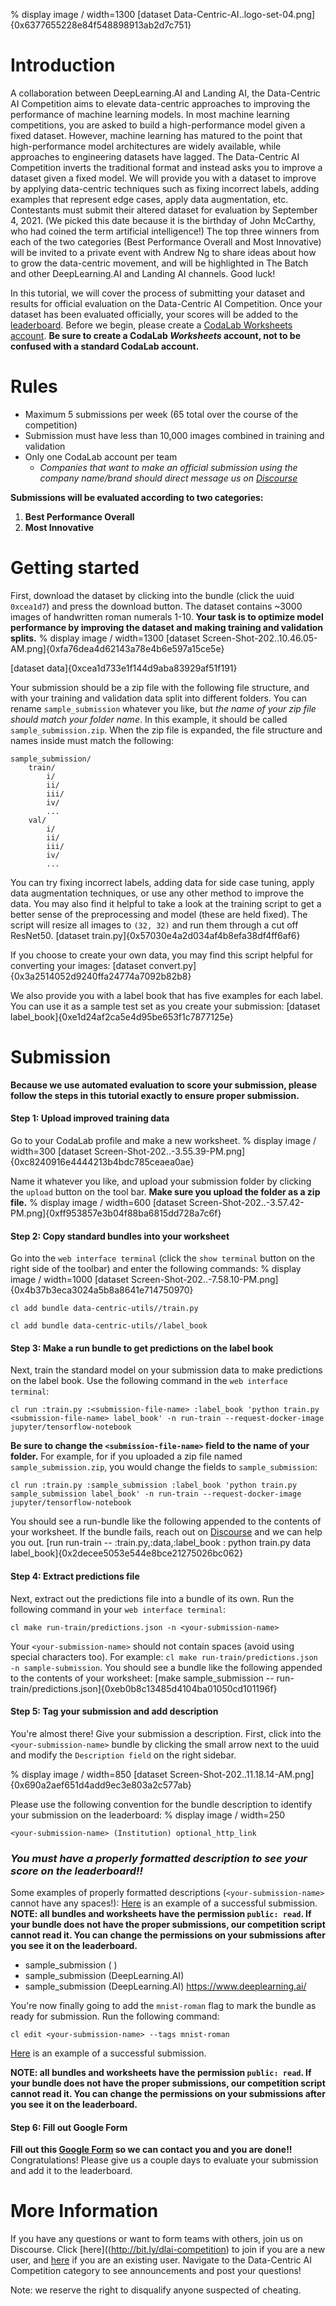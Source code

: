 % display image / width=1300
[dataset Data-Centric-AI..logo-set-04.png]{0x6377655228e84f548898913ab2d7c751}

# Introduction

A collaboration between DeepLearning.AI and Landing AI, the Data-Centric AI Competition aims to elevate data-centric approaches to improving the performance of machine learning models. In most machine learning competitions, you are asked to build a high-performance model given a fixed dataset. However, machine learning has matured to the point that high-performance model architectures are widely available, while approaches to engineering datasets have lagged. The Data-Centric AI Competition inverts the traditional format and instead asks you to improve a dataset given a fixed model. We will provide you with a dataset to improve by applying data-centric techniques such as fixing incorrect labels, adding examples that represent edge cases, apply data augmentation, etc. Contestants must submit their altered dataset for evaluation by September 4, 2021. (We picked this date because it is the birthday of John McCarthy, who had coined the term artificial intelligence!) The top three winners from each of the two categories (Best Performance Overall and Most Innovative) will be invited to a private event with Andrew Ng to share ideas about how to grow the data-centric movement, and will be highlighted in The Batch and other DeepLearning.AI and Landing AI channels. Good luck!







In this tutorial, we will cover the process of submitting your dataset and results for official evaluation on the Data-Centric AI Competition. Once your dataset has been evaluated officially, your scores will be added to the [leaderboard](https://https-deeplearning-ai.github.io/data-centric-comp/?utm_source=linkedin&utm_medium=social&utm_campaign=dc-ai-competition&utm_content=dl-ai). Before we begin, please create a [CodaLab Worksheets account](https://worksheets.codalab.org/). **Be sure to create a CodaLab *Worksheets* account, not to be confused with a standard CodaLab account.**







# Rules

- Maximum 5 submissions per week (65 total over the course of the competition)
- Submission must have less than 10,000 images combined in training and validation
- Only one CodaLab account per team
    - *Companies that want to make an official submission using the company name/brand should direct message us on [Discourse](https://discourse.deeplearning.ai/c/competitions-dlai/data-centric-ai/50)*

**Submissions will be evaluated according to two categories:**
1. **Best Performance Overall**
2. **Most Innovative**





# Getting started






First, download the dataset by clicking into the bundle (click the uuid `0xcea1d7`) and press the download button. The dataset contains ~3000 images of handwritten roman numerals 1-10. **Your task is to optimize model performance by improving the dataset and making training and validation splits.**
% display image / width=1300
[dataset Screen-Shot-202..10.46.05-AM.png]{0xfa76dea4d62143a78e4b6e597a15ce5e}

[dataset data]{0xcea1d733e1f144d9aba83929af51f191}





Your submission should be a zip file with the following file structure, and with your training and validation data split into different folders. You can rename `sample_submission` whatever you like, but *the name of your zip file should match your folder name*. In this example, it should be called `sample_submission.zip`. When the zip file is expanded, the file structure and names inside must match the following:

    sample_submission/
        train/
            i/
            ii/
            iii/
            iv/
            ...
        val/
            i/
            ii/
            iii/
            iv/
            ...


You can try fixing incorrect labels, adding data for side case tuning, apply data augmentation techniques, or use any other method to improve the data. You may also find it helpful to take a look at the training script to get a better sense of the preprocessing and model (these are held fixed). The script will resize all images to `(32, 32)` and run them through a cut off ResNet50.
[dataset train.py]{0x57030e4a2d034af4b8efa38df4ff6af6}


If you choose to create your own data, you may find this script helpful for converting your images:
[dataset convert.py]{0x3a2514052d9240ffa24774a7092b82b8}

We also provide you with a label book that has five examples for each label. You can use it as a sample test set as you create your submission:
[dataset label_book]{0xe1d24af2ca5e4d95be653f1c7877125e}













# Submission

**Because we use automated evaluation to score your submission, please follow the steps in this tutorial exactly to ensure proper submission.**








#### Step 1: Upload improved training data


Go to your CodaLab profile and make a new worksheet.
% display image / width=300
[dataset Screen-Shot-202..-3.55.39-PM.png]{0xc8240916e4444213b4bdc785ceaea0ae}

Name it whatever you like, and upload your submission folder by clicking the `upload` button on the tool bar. **Make sure you upload the folder as a zip file.**
% display image / width=600
[dataset Screen-Shot-202..-3.57.42-PM.png]{0xff953857e3b04f88ba6815dd728a7c6f}





#### Step 2: Copy standard bundles into your worksheet









Go into the `web interface terminal` (click the `show terminal` button on the right side of the toolbar) and enter the following commands:
% display image / width=1000
[dataset Screen-Shot-202..-7.58.10-PM.png]{0x4b37b3eca3024a5b8a8641e714750970}

    cl add bundle data-centric-utils//train.py

    cl add bundle data-centric-utils//label_book






#### Step 3: Make a run bundle to get predictions on the label book

Next, train the standard model on your submission data to make predictions on the label book. Use the following command in the `web interface terminal`:

    cl run :train.py :<submission-file-name> :label_book 'python train.py <submission-file-name> label_book' -n run-train --request-docker-image jupyter/tensorflow-notebook


**Be sure to change the `<submission-file-name>` field to the name of your folder.** For example, for if you uploaded a zip file named `sample_submission.zip`, you would change the fields to `sample_submission`:

    cl run :train.py :sample_submission :label_book 'python train.py sample_submission label_book' -n run-train --request-docker-image jupyter/tensorflow-notebook

You should see a run-bundle like the following appended to the contents of your worksheet. If the bundle fails, reach out on [Discourse](https://discourse.deeplearning.ai/c/competitions-dlai/data-centric-ai/50) and we can help you out.
[run run-train -- :train.py,:data,:label_book : python train.py data label_book]{0x2decee5053e544e8bce21275026bc062}

#### Step 4: Extract predictions file


Next, extract out the predictions file into a bundle of its own. Run the following command in your `web interface terminal`:

    cl make run-train/predictions.json -n <your-submission-name>

Your `<your-submission-name>` should not contain spaces (avoid using special characters too). For example: `cl make run-train/predictions.json -n sample-submission`. You should see a bundle like the following appended to the contents of your worksheet:
[make sample_submission -- run-train/predictions.json]{0xeb0b8c13485d4104ba01050cd101196f}










#### Step 5: Tag your submission and add description

You're almost there! Give your submission a description. First, click into the `<your-submission-name>` bundle by clicking the small arrow next to the uuid and modify the `Description field` on the right sidebar.


% display image / width=850
[dataset Screen-Shot-202..11.18.14-AM.png]{0x690a2aef651d4add9ec3e803a2c577ab}

 Please use the following convention for the bundle description to identify your submission on the leaderboard:
% display image / width=250

    <your-submission-name> (Institution) optional_http_link


### ***You must have a properly formatted description to see your score on the leaderboard!!***

Some examples of properly formatted descriptions (`<your-submission-name>` cannot have any spaces!):
[Here](https://worksheets.codalab.org/worksheets/0x48ac66ba7d99418d9a2560082e800bcb) is an example of a successful submission. **NOTE: all bundles and worksheets have the permission `public: read`. If your bundle does not have the proper submissions, our competition script cannot read it. You can change the permissions on your submissions after you see it on the leaderboard.**
- sample_submission ( )
- sample_submission (DeepLearning.AI)
- sample_submission (DeepLearning.AI) https://www.deeplearning.ai/


You're now finally going to add the `mnist-roman` flag to mark the bundle as ready for submission. Run the following command:

    cl edit <your-submission-name> --tags mnist-roman

[Here](https://worksheets.codalab.org/worksheets/0x48ac66ba7d99418d9a2560082e800bcb) is an example of a successful submission.

**NOTE: all bundles and worksheets have the permission `public: read`. If your bundle does not have the proper submissions, our competition script cannot read it. You can change the permissions on your submissions after you see it on the leaderboard.**

#### Step 6: Fill out Google Form

**Fill out this [Google Form](https://docs.google.com/forms/d/e/1FAIpQLScpcF8UNtYKGkYUf0OPeWJxQJCC7zEjIl7E-huio7bRAhgnUw/viewform) so we can contact you and you are done!!** Congratulations! Please give us a couple days to evaluate your submission and add it to the leaderboard.

# More Information

If you have any questions or want to form teams with others, join us on Discourse. Click [here]((http://bit.ly/dlai-competition) to join if you are a new user, and [here](https://discourse.deeplearning.ai/g) if you are an existing user. Navigate to the Data-Centric AI Competition category to see announcements and post your questions!

Note: we reserve the right to disqualify anyone suspected of cheating.






